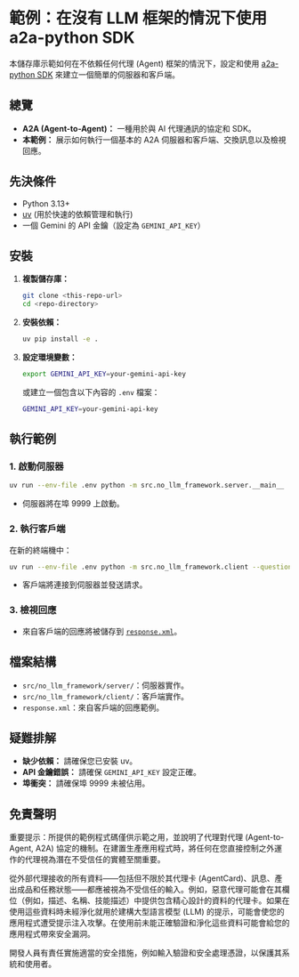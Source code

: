 # 範例：在沒有 LLM 框架的情況下使用 a2a-python SDK

本儲存庫示範如何在不依賴任何代理 (Agent) 框架的情況下，設定和使用 [a2a-python SDK](https://github.com/google/a2a-python) 來建立一個簡單的伺服器和客戶端。

## 總覽

- **A2A (Agent-to-Agent)：** 一種用於與 AI 代理通訊的協定和 SDK。
- **本範例：** 展示如何執行一個基本的 A2A 伺服器和客戶端、交換訊息以及檢視回應。

## 先決條件

- Python 3.13+
- [uv](https://github.com/astral-sh/uv) (用於快速的依賴管理和執行)
- 一個 Gemini 的 API 金鑰（設定為 `GEMINI_API_KEY`）

## 安裝

1. **複製儲存庫：**

   ```bash
   git clone <this-repo-url>
   cd <repo-directory>
   ```

2. **安裝依賴：**

   ```bash
   uv pip install -e .
   ```

3. **設定環境變數：**

   ```bash
   export GEMINI_API_KEY=your-gemini-api-key
   ```

   或建立一個包含以下內容的 `.env` 檔案：

   ```sh
   GEMINI_API_KEY=your-gemini-api-key
   ```

## 執行範例

### 1. 啟動伺服器

```bash
uv run --env-file .env python -m src.no_llm_framework.server.__main__
```

- 伺服器將在埠 9999 上啟動。

### 2. 執行客戶端

在新的終端機中：

```bash
uv run --env-file .env python -m src.no_llm_framework.client --question "What is A2A protocol?"
```

- 客戶端將連接到伺服器並發送請求。

### 3. 檢視回應

- 來自客戶端的回應將被儲存到 [`response.xml`](./response.xml)。

## 檔案結構

- `src/no_llm_framework/server/`：伺服器實作。
- `src/no_llm_framework/client/`：客戶端實作。
- `response.xml`：來自客戶端的回應範例。

## 疑難排解

- **缺少依賴：** 請確保您已安裝 uv。
- **API 金鑰錯誤：** 請確保 `GEMINI_API_KEY` 設定正確。
- **埠衝突：** 請確保埠 9999 未被佔用。

## 免責聲明

重要提示：所提供的範例程式碼僅供示範之用，並說明了代理對代理 (Agent-to-Agent, A2A) 協定的機制。在建置生產應用程式時，將任何在您直接控制之外運作的代理視為潛在不受信任的實體至關重要。

從外部代理接收的所有資料——包括但不限於其代理卡 (AgentCard)、訊息、產出成品和任務狀態——都應被視為不受信任的輸入。例如，惡意代理可能會在其欄位（例如，描述、名稱、技能描述）中提供包含精心設計的資料的代理卡。如果在使用這些資料時未經淨化就用於建構大型語言模型 (LLM) 的提示，可能會使您的應用程式遭受提示注入攻擊。在使用前未能正確驗證和淨化這些資料可能會給您的應用程式帶來安全漏洞。

開發人員有責任實施適當的安全措施，例如輸入驗證和安全處理憑證，以保護其系統和使用者。
